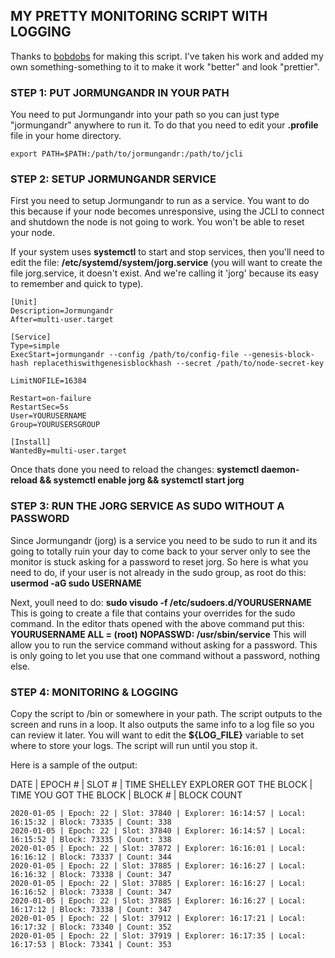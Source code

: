 ## MY PRETTY MONITORING SCRIPT WITH LOGGING

Thanks to [bobdobs](https://github.com/bobdobs/cardano-scripts) for making this script. I've taken his work and added my own something-something to it to make it work "better" and look "prettier".

### STEP 1: PUT JORMUNGANDR IN YOUR PATH

You need to put Jormungandr into your path so you can just type "jormungandr" anywhere to run it. To do that you need to edit your **.profile** file in your home directory.

`export PATH=$PATH:/path/to/jormungandr:/path/to/jcli`

### STEP 2: SETUP JORMUNGANDR SERVICE

First you need to setup Jormungandr to run as a service. You want to do this because if your node becomes unresponsive, using the JCLI to connect and shutdown the node is not going to work. You won't be able to reset your node.

If your system uses **systemctl** to start and stop services, then you'll need to edit the file: **/etc/systemd/system/jorg.service** (you will want to create the file jorg.service, it doesn't exist. And we're calling it 'jorg' because its easy to remember and quick to type).

```
[Unit]
Description=Jormungandr
After=multi-user.target

[Service]
Type=simple
ExecStart=jormungandr --config /path/to/config-file --genesis-block-hash replacethiswithgenesisblockhash --secret /path/to/node-secret-key

LimitNOFILE=16384

Restart=on-failure
RestartSec=5s
User=YOURUSERNAME
Group=YOURUSERSGROUP

[Install]
WantedBy=multi-user.target
```

Once thats done you need to reload the changes: **systemctl daemon-reload && systemctl enable jorg && systemctl start jorg**

### STEP 3: RUN THE JORG SERVICE AS SUDO WITHOUT A PASSWORD

Since Jormungandr (jorg) is a service you need to be sudo to run it and its going to totally ruin your day to come back to your server only to see the monitor is stuck asking for a password to reset jorg. So here is what you need to do, if your user is not already in the sudo group, as root do this: **usermod -aG sudo USERNAME**

Next, youll need to do: **sudo visudo -f /etc/sudoers.d/YOURUSERNAME** This is going to create a file that contains your overrides for the sudo command. In the editor thats opened with the above command put this: **YOURUSERNAME ALL = (root) NOPASSWD: /usr/sbin/service** This will allow you to run the service command without asking for a password. This is only going to let you use that one command without a password, nothing else. 

### STEP 4: MONITORING & LOGGING

Copy the script to /bin or somewhere in your path. The script outputs to the screen and runs in a loop. It also outputs the same info to a log file so you can review it later. You will want to edit the **${LOG_FILE}** variable to set where to store your logs. The script will run until you stop it.

Here is a sample of the output: 

DATE | EPOCH # | SLOT # | TIME SHELLEY EXPLORER GOT THE BLOCK | TIME YOU GOT THE BLOCK | BLOCK # | BLOCK COUNT

```
2020-01-05 | Epoch: 22 | Slot: 37840 | Explorer: 16:14:57 | Local: 16:15:32 | Block: 73335 | Count: 338
2020-01-05 | Epoch: 22 | Slot: 37840 | Explorer: 16:14:57 | Local: 16:15:52 | Block: 73335 | Count: 338
2020-01-05 | Epoch: 22 | Slot: 37872 | Explorer: 16:16:01 | Local: 16:16:12 | Block: 73337 | Count: 344
2020-01-05 | Epoch: 22 | Slot: 37885 | Explorer: 16:16:27 | Local: 16:16:32 | Block: 73338 | Count: 347
2020-01-05 | Epoch: 22 | Slot: 37885 | Explorer: 16:16:27 | Local: 16:16:52 | Block: 73338 | Count: 347
2020-01-05 | Epoch: 22 | Slot: 37885 | Explorer: 16:16:27 | Local: 16:17:12 | Block: 73338 | Count: 347
2020-01-05 | Epoch: 22 | Slot: 37912 | Explorer: 16:17:21 | Local: 16:17:32 | Block: 73340 | Count: 352
2020-01-05 | Epoch: 22 | Slot: 37919 | Explorer: 16:17:35 | Local: 16:17:53 | Block: 73341 | Count: 353

```
